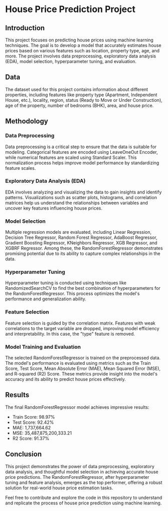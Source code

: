# House Price Prediction Project

## Introduction

This project focuses on predicting house prices using machine learning techniques. The goal is to develop a model that accurately estimates house prices based on various features such as location, property type, age, and more. The project involves data preprocessing, exploratory data analysis (EDA), model selection, hyperparameter tuning, and evaluation.

## Data

The dataset used for this project contains information about different properties, including features like property type (Apartment, Independent House, etc.), locality, region, status (Ready to Move or Under Construction), age of the property, number of bedrooms (BHK), area, and house price.

## Methodology

### Data Preprocessing

Data preprocessing is a critical step to ensure that the data is suitable for modeling. Categorical features are encoded using LeaveOneOut Encoder, while numerical features are scaled using Standard Scaler. This normalization process helps improve model performance by standardizing feature scales.

### Exploratory Data Analysis (EDA)

EDA involves analyzing and visualizing the data to gain insights and identify patterns. Visualizations such as scatter plots, histograms, and correlation matrices help us understand the relationships between variables and uncover key features influencing house prices.

### Model Selection

Multiple regression models are evaluated, including Linear Regression, Decision Tree Regressor, Random Forest Regressor, AdaBoost Regressor, Gradient Boosting Regressor, KNeighbors Regressor, XGB Regressor, and XGBRF Regressor. Among these, the RandomForestRegressor demonstrates promising potential due to its ability to capture complex relationships in the data.

### Hyperparameter Tuning

Hyperparameter tuning is conducted using techniques like RandomizedSearchCV to find the best combination of hyperparameters for the RandomForestRegressor. This process optimizes the model's performance and generalization ability.

### Feature Selection

Feature selection is guided by the correlation matrix. Features with weak correlations to the target variable are dropped, improving model efficiency and interpretability. In this case, the "type" feature is removed.

### Model Training and Evaluation

The selected RandomForestRegressor is trained on the preprocessed data. The model's performance is evaluated using metrics such as the Train Score, Test Score, Mean Absolute Error (MAE), Mean Squared Error (MSE), and R-squared (R2) Score. These metrics provide insight into the model's accuracy and its ability to predict house prices effectively.

## Results

The final RandomForestRegressor model achieves impressive results:

- Train Score: 98.97%
- Test Score: 92.42%
- MAE: 1,737,664.62
- MSE: 35,487,875,200,333.21
- R2 Score: 91.37%

## Conclusion

This project demonstrates the power of data preprocessing, exploratory data analysis, and thoughtful model selection in achieving accurate house price predictions. The RandomForestRegressor, after hyperparameter tuning and feature analysis, emerges as the top performer, offering a robust solution for real-world house price estimation tasks.

Feel free to contribute and explore the code in this repository to understand and replicate the process of house price prediction using machine learning.

